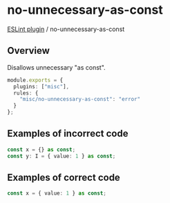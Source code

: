 # no-unnecessary-as-const

[ESLint plugin](https://ilyub.github.io/eslint-plugin-misc/) / no-unnecessary-as-const

## Overview

Disallows unnecessary "as const".

```ts
module.exports = {
  plugins: ["misc"],
  rules: {
    "misc/no-unnecessary-as-const": "error"
  }
};
```

## Examples of incorrect code

```ts
const x = {} as const;
const y: I = { value: 1 } as const;
```

## Examples of correct code

```ts
const x = { value: 1 } as const;
```